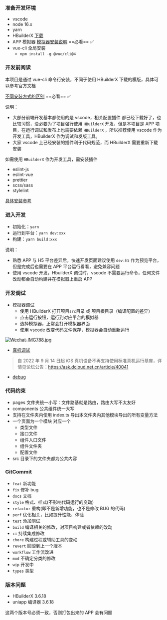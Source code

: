 ### 准备开发环境

- vscode
- node 16.x
- yarn
- HBuilderX [下载](https://hx.dcloud.net.cn/README)
- APP 模拟器 [模拟器安装说明](https://uniapp.dcloud.net.cn/tutorial/run/installSimulator.html) ==必看== ✅
- vue-cli 全局安装
  - `npm install -g @vue/cli@4`

### 开发前阅读

本项目是通过 vue-cli 命令行安装，不同于使用 HBuilderX 下载的模版，具体可以参考官方文档

[不同安装方式的区别](https://uniapp.dcloud.net.cn/quickstart-cli.html) ==必看== ✅

说明：

- 大部分前端开发基本都使用的是 vscode，相关配置插件 都已经下载好了，也比较习惯，没必要为了项目强行使用 `HBuilderX` 开发，但是本项目是 APP 项目，在运行调试和发布上也需要依赖 `HBuilderX` ，所以推荐使用 vscode 作为开发工具，HBuilderX 作为调试和发版工具。
- 大家 vscode 上已经安装的插件利于代码规范，而 HBuilderX 需要重新下载安装

如需使用 `HBuilderX` 作为开发工具，需安装插件

- eslint-js
- eslint-vue
- prettier
- scss/sass
- stylelint

[具体安装参考](https://hx.dcloud.net.cn/Tutorial/extension/validate-stylelint)

### 进入开发

- 初始化：`yarn`
- 运行到平台：`yarn dev:xxx`
- 构建：`yarn build:xxx`

说明：

- 熟悉 APP 与 H5 平台差异后，快速开发页面建议使用 `dev:h5` 作为预览平台，但是完成后也需要在 APP 平台运行看看，避免兼容问题
- 使用 vscode 开发，HbuilderX 调试时，vscode 不需要运行命令，任何文件改动都会自动构建并在模拟器上重启 APP

### 开发调试

- 模拟器调试
  - 使用 HBuilderX 打开项目`src`目录 或 项目根目录（编译配置的差异）
  - 点击运行按钮，运行到对应平台的模拟器
  - 选择模拟器，正常会打开模拟器界面
  - 使用 vscode 改变代码文件保存，模拟器会自动重新运行

[![Wechat-IMG788.jpg](https://i.postimg.cc/cHXWYHQh/Wechat-IMG788.jpg)](https://postimg.cc/JDDSCRYH)

- [真机调试](https://uniapp.dcloud.net.cn/tutorial/run/run-app.html)

> 自 2022 年 9 月 14 日起 iOS 真机设备不再支持使用标准真机运行基座，详情见论坛公告：https://ask.dcloud.net.cn/article/40041

- [debug](https://uniapp.dcloud.net.cn/tutorial/debug/debug-app.html)

### 代码约束

- pages 文件夹统一小写：文件路基就是路由，路由大写不太友好
- components 公共组件统一大写
- 支持在文件夹内使用 index.ts 导出本文件夹内其他模块导出的所有变量方法
- 一个页面为一个模块 对应一个
  - 类型文件
  - 接口文件
  - 组件入口文件
  - 组件文件夹
  - 配置文件
- src 目录下的文件夹都为公共内容

### GitCommit

- `feat` 新功能
- `fix` 修补 bug
- `docs` 文档
- `style` 格式、样式(不影响代码运行的变动)
- `refactor` 重构(即不是新增功能，也不是修改 BUG 的代码)
- `perf` 优化相关，比如提升性能、体验
- `test` 添加测试
- `build` 编译相关的修改，对项目构建或者依赖的改动
- `ci` 持续集成修改
- `chore` 构建过程或辅助工具的变动
- `revert` 回滚到上一个版本
- `workflow` 工作流改进
- `mod` 不确定分类的修改
- `wip` 开发中
- `types` 类型

### 版本问题

- HBuilderX 3.6.18
- uniapp 编译器 3.6.18

这两个版本号必须一致，否则打包出来的 APP 会有问题
